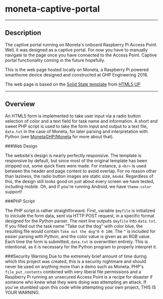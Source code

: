 # moneta-captive-portal
-----------
Description
-----------

The captive portal running on Moneta's onboard Raspberry Pi Access Point. Well, it was designed as a captive portal. For now you have to manually navigate to the page once you have connected to the Access Point. Captive portal functionality coming in the future hopefully.

This is the web page hosted locally on Moneta, a Raspberry Pi powered smarthome device designed and constructed at GHP Engineering 2016. 

The web page is based on the [Solid State template](https://html5up.net/solid-state) from [HTML5 UP](html5up.net)

-----------
Overview
-----------

An HTML5 form is implemented to take user input via a radio button selection of color and a text field for task name and information. A short and sweet PHP script is used to take the form input and output to a text file, `data.txt` in the case of Moneta, for later parsing and interpretation with Python (see [MonetaGHP/Moneta](https://github.com/MonetaGHP/Moneta) for more about that).

###Web Design

The website's design is nearly perfectly responsive. The template is responsive by default, but since most of the original template has been stripped out, some quick fixes were made. For instance, a `<br>` is used between the header and page content to avoid overlap. For no reason other than laziness, the radio button images are static size, `64x64`. Regardless of this, the design still looks good on just about every screen we have tested, including mobile. Oh, and if you're running Android, we have `theme-color` support!

###PHP Script

The PHP script is rather straightforward. First, variable `$myfile` is initialized to inlclude the form data, sent via HTTP POST request, in a specific format designed for the Python parser. The next line outputs `$myfile` into `data.txt`. If you filled out the task name "Take out the dog" with color blue, the resulting file would contain `Take out the dog^0 0 100`. The `^` is included for easier parsing with Python, and the color value is given as an RGB value. Each time the form is submitted, `data.txt` is overwritten entirely. This is intentional, as it is necessary for the Python program to properly interpret it.

###Security Warning
Due to the extremely brief amount of time during which this project was created, this is a security nightmare and should never be used on anything more than a demo such as Moneta. PHP's `file_put_contents` combined with very liberal file permissions and a Raspberry Pi running an unsecured Access Point is a recipe for disaster if someone who knew what they were doing was attempting an attack. If you've stumbled upon this code while attempting your own project, THIS IS YOUR WARNING.